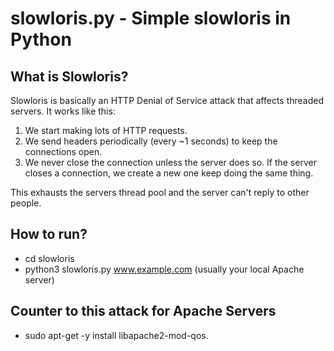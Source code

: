 # slowloris.py - Simple slowloris in Python

## What is Slowloris?
Slowloris is basically an HTTP Denial of Service attack that affects threaded servers. It works like this:

1. We start making lots of HTTP requests.
2. We send headers periodically (every ~1 seconds) to keep the connections open.
3. We never close the connection unless the server does so. If the server closes a connection, we create a new one keep doing the same thing.

This exhausts the servers thread pool and the server can't reply to other people.

## How to run?
* cd slowloris
* python3 slowloris.py www.example.com (usually your local Apache server)

## Counter to this attack for Apache Servers
* sudo apt-get -y install libapache2-mod-qos.
